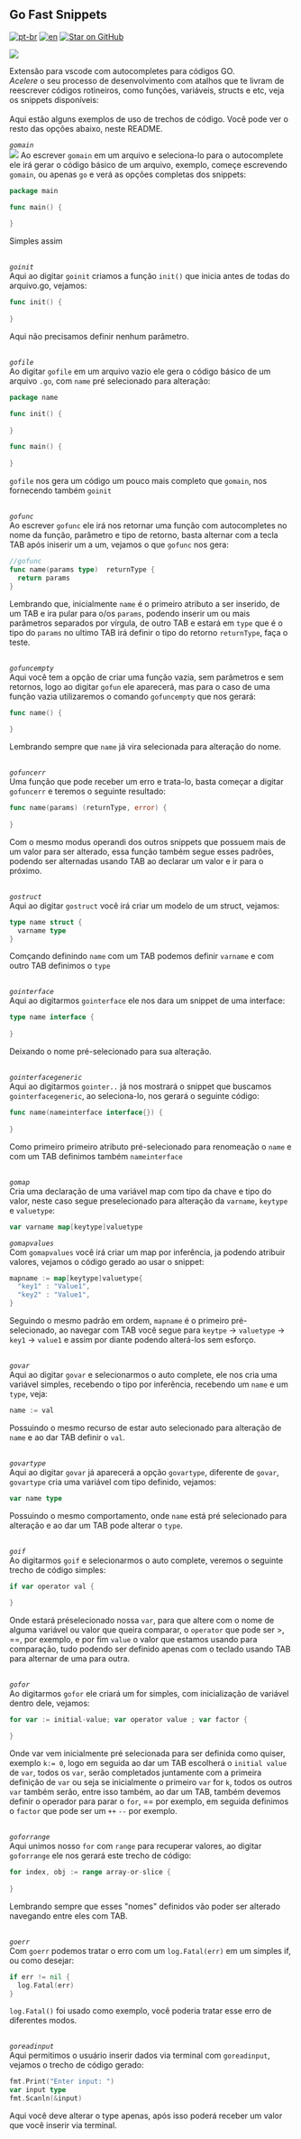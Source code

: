 ## Go Fast Snippets
[![pt-br](https://img.shields.io/badge/language-pt--br-green.svg)](https://github.com/kauemurakami/go-snippets/blob/main/README.pt-br.md)
[![en](https://img.shields.io/badge/language-en-orange.svg)](https://github.com/kauemurakami/go-snippets/blob/main/README.md)
[![Star on GitHub](https://img.shields.io/github/stars/kauemurakami/go-snippets.svg?style=flat&logo=github&colorB=deeppink&label=stars)](https://github.com/kauemurakami/get_snippets_extension)

![](gofast.png)  

Extensão para vscode com autocompletes para códigos GO.  
*Acelere* o seu processo de desenvolvimento com atalhos que te livram de reescrever códigos rotineiros, como funções, variáveis, structs e etc, veja os snippets disponíveis:<br/><br/>
Aqui estão alguns exemplos de uso de trechos de código. Você pode ver o resto das opções abaixo, neste README.<br/>  

*```gomain```*  
![](assets/gomain.gif)
Ao escrever ```gomain``` em um arquivo e seleciona-lo para o autocomplete ele irá gerar o código básico de um arquivo, exemplo, começe escrevendo ```gomain```, ou apenas ```go``` e verá as opções completas dos snippets:  
```go
package main

func main() {
	
}
```
Simples assim <br/><br/>

*```goinit```*  
Aqui ao digitar ```goinit``` criamos a função ```init()``` que inicia antes de todas do arquivo.go, vejamos:  
```go
func init() {
			
}
```
Aqui não precisamos definir nenhum parâmetro.<br/><br/>

*```gofile```*  
Ao digitar ```gofile``` em um arquivo vazio ele gera o código básico de um arquivo ```.go```, com ```name``` pré selecionado para alteração:  
```go
package name

func init() {
	
}

func main() {
	
}
```  
```gofile``` nos gera um código um pouco mais completo que ```gomain```, nos fornecendo também ```goinit``` <br/><br/>

*```gofunc```*  
Ao escrever ```gofunc``` ele irá nos retornar uma função com autocompletes no nome da função, parâmetro e tipo de retorno, basta alternar com a tecla TAB após iniserir um a um, vejamos o que ```gofunc``` nos gera:  
```go
//gofunc
func name(params type)  returnType {
  return params
}
```
Lembrando que, inicialmente ```name``` é o primeiro atributo a ser inserido, de um TAB e ira pular para o/os ```params```, podendo inserir um ou mais parâmetros separados por vírgula, de outro TAB e estará em ```type``` que é o tipo do ```params``` no ultimo TAB irá definir o tipo do retorno ```returnType```, faça o teste.<br/><br/>

*```gofuncempty```*  
Aqui você tem a opção de criar uma função vazia, sem parâmetros e sem retornos, logo ao digitar ```gofun``` ele aparecerá, mas para o caso de uma função vazia utilizaremos o comando ```gofuncempty``` que nos gerará:  
```go
func name() {
		
}
```
Lembrando sempre que ```name``` já vira selecionada para alteração do nome.<br/><br/>

*```gofuncerr```*   
Uma função que pode receber um erro e trata-lo, basta começar a digitar ```gofuncerr``` e teremos o seguinte resultado:  
```go
func name(params) (returnType, error) {
	
}
```
Com o mesmo modus operandi dos outros snippets que possuem mais de um valor para ser alterado, essa função também segue esses padrões, podendo ser alternadas usando TAB ao declarar um valor e ir para o próximo.<br/><br/>

*```gostruct```*   
Aqui ao digitar ```gostruct``` você irá criar um modelo de um struct, vejamos:  
```go
type name struct {
  varname type
}
```
Comçando definindo ```name``` com um TAB podemos definir ```varname``` e com outro TAB definimos o ```type```<br/><br/>

*```gointerface```*  
Aqui ao digitarmos ```gointerface``` ele nos dara um snippet de uma interface:  
```go
type name interface {
  
}
```
Deixando o nome pré-selecionado para sua alteração.<br/><br/>

*```gointerfacegeneric```*  
Aqui ao digitarmos  ```gointer..``` já nos mostrará o snippet que buscamos ```gointerfacegeneric```, ao seleciona-lo, nos gerará o seguinte código:  
```go
func name(nameinterface interface{}) {
  
}
```
Como primeiro primeiro atributo pré-selecionado para renomeação o ```name``` e com um TAB definimos também ```nameinterface``` <br/><br/>

*```gomap```*  
Cria uma declaração de uma variável map com tipo da chave e tipo do valor, neste caso segue preselecionado para alteração da ```varname```, ```keytype``` e ```valuetype```:  
```go
var varname map[keytype]valuetype
```  

*```gomapvalues```*  
Com ```gomapvalues``` você irá criar um map por inferência, ja podendo atribuir valores, vejamos o código gerado ao usar o snippet:  
```go
mapname := map[keytype]valuetype{
  "key1" : "Value1", 
  "key2" : "Value1", 
}
```
Seguindo o mesmo padrão em ordem, ```mapname``` é o primeiro pré-selecionado, ao navegar com TAB você segue para ```keytpe``` -> ```valuetype``` -> ```key1``` -> ```value1``` e assim por diante podendo alterá-los sem esforço.<br/><br/>


*```govar```*  
Aqui ao digitar ```govar``` e selecionarmos o auto complete, ele nos cria uma variável simples, recebendo o tipo por inferência, recebendo um ```name``` e um ```type```, veja:  
```go
name := val
```
Possuindo o mesmo recurso de estar auto selecionado para alteração de ```name``` e ao dar TAB definir o ```val```.<br/><br/>

*```govartype```*   
Aqui ao digitar ```govar``` já aparecerá a opção ```govartype```, diferente de ```govar```, ```govartype``` cria uma variável com tipo definido, vejamos:  
```go
var name type
```
Possuindo o mesmo comportamento, onde ```name``` está pré selecionado para alteração e ao dar um TAB pode alterar o ```type```.<br/><br/>

*```goif```*   
Ao digitarmos ```goif``` e selecionarmos o auto complete, veremos o seguinte trecho de código simples:  
```go
if var operator val {

}
```
Onde estará préselecionado nossa ```var```, para que altere com o nome de alguma variável ou valor que queira comparar, o ```operator``` que pode ser >, ==, por exemplo, e por fim ```value``` o valor que estamos usando para comparação, tudo podendo ser definido apenas com o teclado usando TAB para alternar de uma para outra.<br/><br/>

*```gofor```*  
Ao digitarmos ```gofor``` ele criará um for simples, com inicialização de variável dentro dele, vejamos:  
```go
for var := initial-value; var operator value ; var factor {
 
}
```
Onde var vem inicialmente pré selecionada para ser definida como quiser, exemplo ```k:= 0```, logo em seguida ao dar um TAB escolherá o ```initial value``` de ```var```, todos os ```var```, serão completados juntamente com a primeira definição de ```var``` ou seja se inicialmente o primeiro ```var``` for ```k```, todos os outros ```var``` também serão, entre isso também, ao dar um TAB, também devemos definir o operador para parar o ```for```, == por exemplo, em seguida definimos o ```factor``` que pode ser um ```++``` ```--``` por exemplo.<br/><br/>

*```goforrange```*   
Aqui unimos nosso ```for``` com ```range``` para recuperar valores, ao digitar ```goforrange``` ele nos gerará este trecho de código:  
```go
for index, obj := range array-or-slice {
				
}
```
Lembrando sempre que esses "nomes" definidos vão poder ser alterado navegando entre eles com TAB.<br/><br/>


*```goerr```*   
Com ````goerr```` podemos tratar o erro com um ```log.Fatal(err)``` em um simples if, ou como desejar:  
```go
if err != nil {
  log.Fatal(err)
}
```
```log.Fatal()``` foi usado como exemplo, você poderia tratar esse erro de diferentes modos.<br/><br/>

*```goreadinput```*   
Aqui permitimos o usuário inserir dados via terminal com ```goreadinput```, vejamos o trecho de código gerado:  
```go
fmt.Print("Enter input: ")
var input type
fmt.Scanln(&input)
```
Aqui você deve alterar o type apenas, após isso poderá receber um valor que você inserir via terminal.

